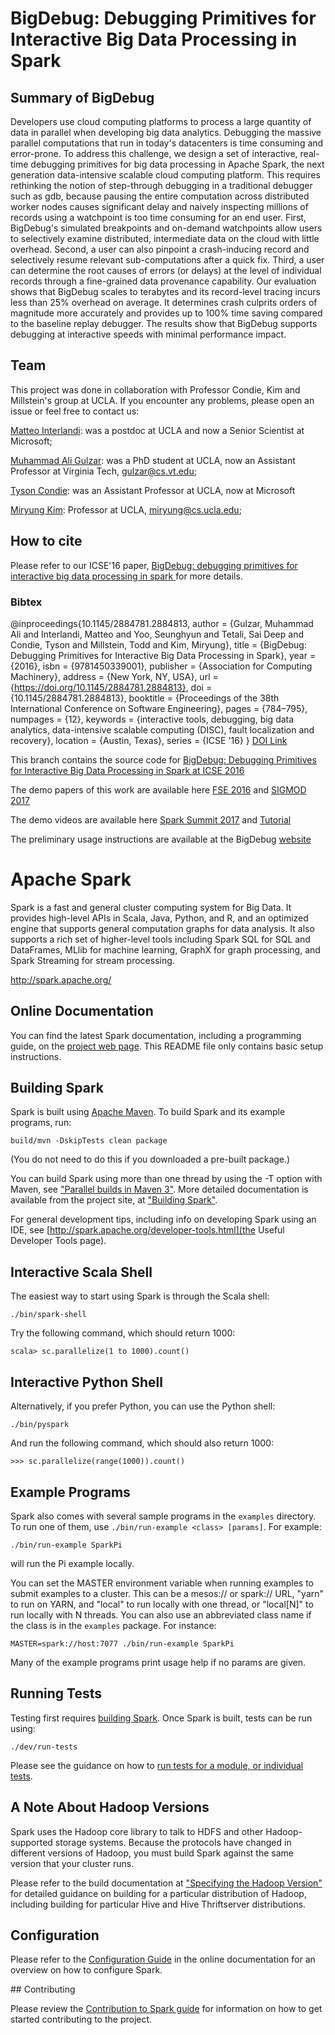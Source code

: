 
# BigDebug: Debugging Primitives for Interactive Big Data Processing in Spark

## Summary of BigDebug 
Developers use cloud computing platforms to process a large quantity of data in parallel when developing big data analytics. Debugging the massive parallel computations that run in today's datacenters is time consuming and error-prone. To address this challenge, we design a set of interactive, real-time debugging primitives for big data processing in Apache Spark, the next generation data-intensive scalable cloud computing platform. This requires rethinking the notion of step-through debugging in a traditional debugger such as gdb, because pausing the entire computation across distributed worker nodes causes significant delay and naively inspecting millions of records using a watchpoint is too time consuming for an end user.
First, BigDebug's simulated breakpoints and on-demand watchpoints allow users to selectively examine distributed, intermediate data on the cloud with little overhead. Second, a user can also pinpoint a crash-inducing record and selectively resume relevant sub-computations after a quick fix. Third, a user can determine the root causes of errors (or delays) at the level of individual records through a fine-grained data provenance capability. Our evaluation shows that BigDebug scales to terabytes and its record-level tracing incurs less than 25% overhead on average. It determines crash culprits orders of magnitude more accurately and provides up to 100% time saving compared to the baseline replay debugger. The results show that BigDebug supports debugging at interactive speeds with minimal performance impact.

## Team 

This project was done in collaboration with Professor Condie, Kim and Millstein's group at UCLA. If you encounter any problems, please open an issue or feel free to contact us:

[Matteo Interlandi](https://interesaaat.github.io): was a postdoc at UCLA and now a Senior Scientist at Microsoft; 

[Muhammad Ali Gulzar](https://people.cs.vt.edu/~gulzar/): was a PhD student at UCLA, now an Assistant Professor at Virginia Tech, gulzar@cs.vt.edu;

[Tyson Condie](https://samueli.ucla.edu/people/tyson-condie/): was an Assistant Professor at UCLA, now at Microsoft 

[Miryung Kim](http://web.cs.ucla.edu/~miryung/): Professor at UCLA, miryung@cs.ucla.edu;


## How to cite 
Please refer to our ICSE'16 paper, [BigDebug: debugging primitives for interactive big data processing in spark
](http://web.cs.ucla.edu/~miryung/Publications/icse2016-gulzar-bigdebug.pdf) for more details. 
### Bibtex  
@inproceedings{10.1145/2884781.2884813,
author = {Gulzar, Muhammad Ali and Interlandi, Matteo and Yoo, Seunghyun and Tetali, Sai Deep and Condie, Tyson and Millstein, Todd and Kim, Miryung},
title = {BigDebug: Debugging Primitives for Interactive Big Data Processing in Spark},
year = {2016},
isbn = {9781450339001},
publisher = {Association for Computing Machinery},
address = {New York, NY, USA},
url = {https://doi.org/10.1145/2884781.2884813},
doi = {10.1145/2884781.2884813},
booktitle = {Proceedings of the 38th International Conference on Software Engineering},
pages = {784–795},
numpages = {12},
keywords = {interactive tools, debugging, big data analytics, data-intensive scalable computing (DISC), fault localization and recovery},
location = {Austin, Texas},
series = {ICSE '16}
}
[DOI Link](https://doi.org/10.1145/2884781.2884813)

This branch contains the source code for [BigDebug: Debugging Primitives for Interactive Big Data Processing in Spark at ICSE 2016](http://web.cs.ucla.edu/~miryung/Publications/icse2016-gulzar-bigdebug.pdf)

The demo papers of this work are available here [FSE 2016](http://web.cs.ucla.edu/~miryung/Publications/fse2016demo-bigdebug.pdf)
and [SIGMOD 2017](http://web.cs.ucla.edu/~miryung/Publications/sigmod2017-bigdebugdemo.pdf)

The demo videos are available here [Spark Summit 2017](https://www.youtube.com/watch?v=_HR3VJ2dPbE) and [Tutorial](https://www.youtube.com/watch?v=aZ91EyC5-Yc)

The preliminary usage instructions are available at the BigDebug [website](https://sites.google.com/site/sparkbigdebug/)


# Apache Spark

Spark is a fast and general cluster computing system for Big Data. It provides
high-level APIs in Scala, Java, Python, and R, and an optimized engine that
supports general computation graphs for data analysis. It also supports a
rich set of higher-level tools including Spark SQL for SQL and DataFrames,
MLlib for machine learning, GraphX for graph processing,
and Spark Streaming for stream processing.

<http://spark.apache.org/>


## Online Documentation

You can find the latest Spark documentation, including a programming
guide, on the [project web page](http://spark.apache.org/documentation.html).
This README file only contains basic setup instructions.

## Building Spark

Spark is built using [Apache Maven](http://maven.apache.org/).
To build Spark and its example programs, run:

    build/mvn -DskipTests clean package

(You do not need to do this if you downloaded a pre-built package.)

You can build Spark using more than one thread by using the -T option with Maven, see ["Parallel builds in Maven 3"](https://cwiki.apache.org/confluence/display/MAVEN/Parallel+builds+in+Maven+3).
More detailed documentation is available from the project site, at
["Building Spark"](http://spark.apache.org/docs/latest/building-spark.html).

For general development tips, including info on developing Spark using an IDE, see 
[http://spark.apache.org/developer-tools.html](the Useful Developer Tools page).

## Interactive Scala Shell

The easiest way to start using Spark is through the Scala shell:

    ./bin/spark-shell

Try the following command, which should return 1000:

    scala> sc.parallelize(1 to 1000).count()

## Interactive Python Shell

Alternatively, if you prefer Python, you can use the Python shell:

    ./bin/pyspark

And run the following command, which should also return 1000:

    >>> sc.parallelize(range(1000)).count()

## Example Programs

Spark also comes with several sample programs in the `examples` directory.
To run one of them, use `./bin/run-example <class> [params]`. For example:

    ./bin/run-example SparkPi

will run the Pi example locally.

You can set the MASTER environment variable when running examples to submit
examples to a cluster. This can be a mesos:// or spark:// URL,
"yarn" to run on YARN, and "local" to run
locally with one thread, or "local[N]" to run locally with N threads. You
can also use an abbreviated class name if the class is in the `examples`
package. For instance:

    MASTER=spark://host:7077 ./bin/run-example SparkPi

Many of the example programs print usage help if no params are given.

## Running Tests

Testing first requires [building Spark](#building-spark). Once Spark is built, tests
can be run using:

    ./dev/run-tests

Please see the guidance on how to
[run tests for a module, or individual tests](http://spark.apache.org/developer-tools.html#individual-tests).

## A Note About Hadoop Versions

Spark uses the Hadoop core library to talk to HDFS and other Hadoop-supported
storage systems. Because the protocols have changed in different versions of
Hadoop, you must build Spark against the same version that your cluster runs.

Please refer to the build documentation at
["Specifying the Hadoop Version"](http://spark.apache.org/docs/latest/building-spark.html#specifying-the-hadoop-version)
for detailed guidance on building for a particular distribution of Hadoop, including
building for particular Hive and Hive Thriftserver distributions.

## Configuration

Please refer to the [Configuration Guide](http://spark.apache.org/docs/latest/configuration.html)
in the online documentation for an overview on how to configure Spark.

## Contributing

Please review the [Contribution to Spark guide](http://spark.apache.org/contributing.html)
for information on how to get started contributing to the project.
